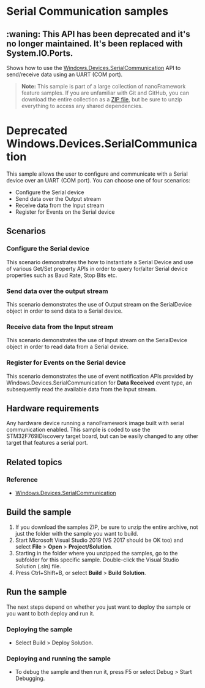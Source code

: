 # Serial Communication samples

## :waning: This API has been deprecated and it's no longer maintained. It's been replaced with System.IO.Ports.

Shows how to use the [Windows.Devices.SerialCommunication](http://docs.nanoframework.net/api/Windows.Devices.SerialCommunication.html) API to send/receive data using an UART (COM port).

> **Note:** This sample is part of a large collection of nanoFramework feature samples.
> If you are unfamiliar with Git and GitHub, you can download the entire collection as a
> [ZIP file](https://github.com/nanoframework/Samples/archive/main.zip), but be
> sure to unzip everything to access any shared dependencies.
<!-- For more info on working with the ZIP file, 
> the samples collection, and GitHub, see [Get the UWP samples from GitHub](https://aka.ms/ovu2uq). 
> For more samples, see the [Samples portal](https://aka.ms/winsamples) on the Windows Dev Center.  -->


# Deprecated Windows.Devices.SerialCommunication

This sample allows the user to configure and communicate with a Serial device over an UART (COM port). You can choose one of four scenarios:

- Configure the Serial device
- Send data over the Output stream
- Receive data from the Input stream
- Register for Events on the Serial device

## Scenarios

### Configure the Serial device

This scenario demonstrates the how to instantiate a Serial Device and use of various Get/Set property APIs in order to query for/alter Serial device properties such as Baud Rate, Stop Bits etc.

### Send data over the output stream

This scenario demonstrates the use of Output stream on the SerialDevice object in order to send data to a Serial device.

### Receive data from the Input stream

This scenario demonstrates the use of Input stream on the SerialDevice object in order to read data from a Serial device.

### Register for Events on the Serial device

This scenario demonstrates the use of event notification APIs provided by Windows.Devices.SerialCommunication for **Data Received** event type, an subsequently read the available data from the Input stream.

## Hardware requirements

Any hardware device running a nanoFramework image built with serial communication enabled.
This sample is coded to use the STM32F769IDiscovery target board, but can be easily changed to any other target that features a serial port.

## Related topics

### Reference

- [Windows.Devices.SerialCommunication](http://docs.nanoframework.net/api/Windows.Devices.SerialCommunication.html)

## Build the sample

1. If you download the samples ZIP, be sure to unzip the entire archive, not just the folder with the sample you want to build. 
2. Start Microsoft Visual Studio 2019 (VS 2017 should be OK too) and select **File** \> **Open** \> **Project/Solution**.
3. Starting in the folder where you unzipped the samples, go to the subfolder for this specific sample. Double-click the Visual Studio Solution (.sln) file.
4. Press Ctrl+Shift+B, or select **Build** \> **Build Solution**.

## Run the sample

The next steps depend on whether you just want to deploy the sample or you want to both deploy and run it.

### Deploying the sample

- Select Build > Deploy Solution.

### Deploying and running the sample

- To debug the sample and then run it, press F5 or select Debug >  Start Debugging.
